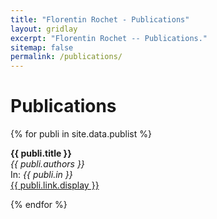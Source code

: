 ```yaml
---
title: "Florentin Rochet - Publications"
layout: gridlay
excerpt: "Florentin Rochet -- Publications."
sitemap: false
permalink: /publications/
---
```



# Publications

{% for publi in site.data.publist %}

  <b>{{ publi.title }} </b><br />
  <em>{{ publi.authors }} </em><br />
  In:<em> {{ publi.in }} </em><br />
  <a href="{{ publi.link.url }}">{{ publi.link.display }}</a>

{% endfor %}

